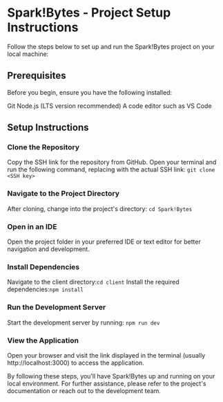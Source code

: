 # Spark!Bytes - Project Setup Instructions

Follow the steps below to set up and run the Spark!Bytes project on your local machine:

## Prerequisites
Before you begin, ensure you have the following installed:

Git
Node.js (LTS version recommended)
A code editor such as VS Code

## Setup Instructions
### Clone the Repository
Copy the SSH link for the repository from GitHub.
Open your terminal and run the following command, replacing <SSH key> with the actual SSH link: ```git clone <SSH key>```

### Navigate to the Project Directory
After cloning, change into the project's directory: ```cd Spark!Bytes```

### Open in an IDE
Open the project folder in your preferred IDE or text editor for better navigation and development.

### Install Dependencies
Navigate to the client directory:```cd client```
Install the required dependencies:```npm install```

### Run the Development Server
Start the development server by running: ```npm run dev```

### View the Application
Open your browser and visit the link displayed in the terminal (usually http://localhost:3000) to access the application.

By following these steps, you’ll have Spark!Bytes up and running on your local environment. For further assistance, please refer to the project's documentation or reach out to the development team.
